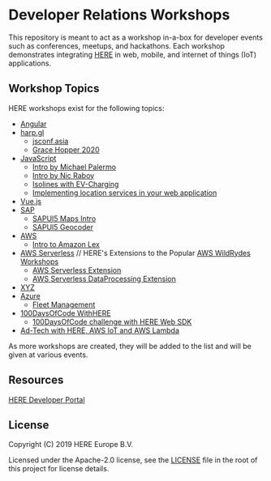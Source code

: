 # Developer Relations Workshops

This repository is meant to act as a workshop in-a-box for developer events such as conferences, meetups, and hackathons. Each workshop demonstrates integrating [HERE](https://www.here.com) in web, mobile, and internet of things (IoT) applications.

## Workshop Topics

HERE workshops exist for the following topics:

- [Angular](angular/README.md)
- [harp.gl](harp.gl)
   - [jsconf.asia](harp.gl/jsconf.asia)
   - [Grace Hopper 2020](harp.gl/grace-hopper-2020)
- [JavaScript](javascript)
  - [Intro by Michael Palermo](javascript/intro-palermo/README.md)
  - [Intro by Nic Raboy](javascript/intro-raboy/README.md)
  - [Isolines with EV-Charging](javascript/intro-shruti/README.md)
  - [Implementing location services in your web application](javascript/implementing-location-services-raboy)
- [Vue.js](vue/README.md)
- [SAP](sap)
  - [SAPUI5 Maps Intro](sap/intro-maps/README.md)
  - [SAPUI5 Geocoder](sap/intro-geocoder/README.md)
- [AWS](aws)
  - [Intro to Amazon Lex](aws/intro-lex/README.md)
- [AWS Serverless](aws-serverless) // HERE's Extensions to the Popular [AWS WildRydes Workshops](https://github.com/aws-samples/aws-serverless-workshops)
  - [AWS Serverless Extension](aws-serverless/web-application/6_HERE_Lambda_Extension)
  - [AWS Serverless DataProcessing Extension](aws-serverless/DataProcessing/5_HERE_DataProcessing_Extension)
- [XYZ](xyz/README.md)
- [Azure](azure/fleetmanagement)
   - [Fleet Management](azure/fleetmanagement/README.md)
- [100DaysOfCode WithHERE](100DaysOfCodeWithHERE)
  - [100DaysOfCode challenge with HERE Web SDK](100DaysOfCodeWithHERE/README.md)
- [Ad-Tech with HERE, AWS IoT and AWS Lambda](ad-tech-with-here) 

As more workshops are created, they will be added to the list and will be given at various events.

## Resources

[HERE Developer Portal](https://developer.here.com)

## License

Copyright (C) 2019 HERE Europe B.V.

Licensed under the Apache-2.0 license, see the [LICENSE](./LICENSE) file in the root of this project for license details.
